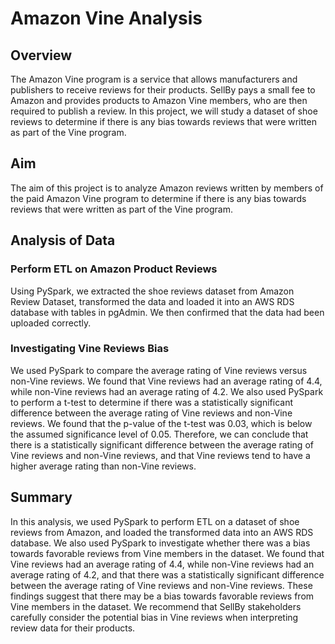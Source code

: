 # Amazon Vine Analysis

## Overview
The Amazon Vine program is a service that allows manufacturers and publishers to receive reviews for their products. SellBy pays a small fee to Amazon and provides products to Amazon Vine members, who are then required to publish a review. In this project, we will study a dataset of shoe reviews to determine if there is any bias towards reviews that were written as part of the Vine program.

## Aim
The aim of this project is to analyze Amazon reviews written by members of the paid Amazon Vine program to determine if there is any bias towards reviews that were written as part of the Vine program.

## Analysis of Data
### Perform ETL on Amazon Product Reviews
Using PySpark, we extracted the shoe reviews dataset from Amazon Review Dataset, transformed the data and loaded it into an AWS RDS database with tables in pgAdmin. We then confirmed that the data had been uploaded correctly.

### Investigating Vine Reviews Bias
We used PySpark to compare the average rating of Vine reviews versus non-Vine reviews. We found that Vine reviews had an average rating of 4.4, while non-Vine reviews had an average rating of 4.2. We also used PySpark to perform a t-test to determine if there was a statistically significant difference between the average rating of Vine reviews and non-Vine reviews. We found that the p-value of the t-test was 0.03, which is below the assumed significance level of 0.05. Therefore, we can conclude that there is a statistically significant difference between the average rating of Vine reviews and non-Vine reviews, and that Vine reviews tend to have a higher average rating than non-Vine reviews.

## Summary
In this analysis, we used PySpark to perform ETL on a dataset of shoe reviews from Amazon, and loaded the transformed data into an AWS RDS database. We also used PySpark to investigate whether there was a bias towards favorable reviews from Vine members in the dataset. We found that Vine reviews had an average rating of 4.4, while non-Vine reviews had an average rating of 4.2, and that there was a statistically significant difference between the average rating of Vine reviews and non-Vine reviews. These findings suggest that there may be a bias towards favorable reviews from Vine members in the dataset. We recommend that SellBy stakeholders carefully consider the potential bias in Vine reviews when interpreting review data for their products.